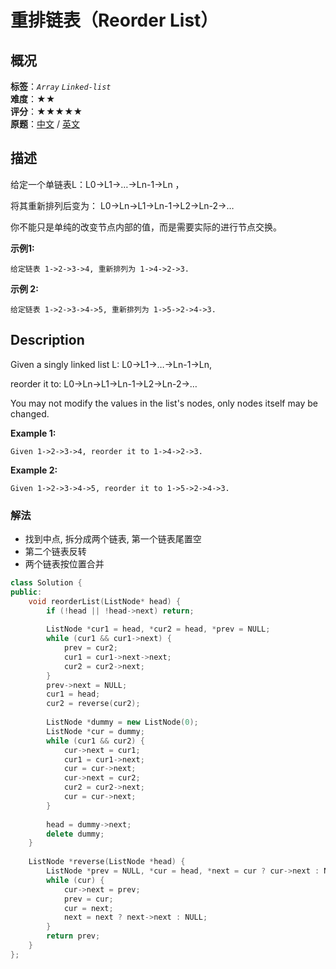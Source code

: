 # 重排链表（Reorder List）
## 概况
**标签**：*`Array`*  *`Linked-list`*<br>
**难度**：★★<br>
**评分**：★★★★★<br>
**原题**：[中文](https://leetcode-cn.com/problems/reorder-list) / [英文](https://leetcode.com/problems/reorder-list)

## 描述
给定一个单链表L：L0&rarr;L1&rarr;&hellip;&rarr;Ln-1&rarr;Ln ，

将其重新排列后变为： L0&rarr;Ln&rarr;L1&rarr;Ln-1&rarr;L2&rarr;Ln-2&rarr;&hellip;

你不能只是单纯的改变节点内部的值，而是需要实际的进行节点交换。

**示例1:**
```
给定链表 1->2->3->4, 重新排列为 1->4->2->3.
```

**示例 2:**
```
给定链表 1->2->3->4->5, 重新排列为 1->5->2->4->3.
```

## Description
Given a singly linked list L: L0&rarr;L1&rarr;&hellip;&rarr;Ln-1&rarr;Ln,

reorder it to: L0&rarr;Ln&rarr;L1&rarr;Ln-1&rarr;L2&rarr;Ln-2&rarr;&hellip;

You may not modify the values in the list&#39;s nodes, only nodes itself may be changed.

**Example 1:**
```
Given 1->2->3->4, reorder it to 1->4->2->3.
```

**Example 2:**
```
Given 1->2->3->4->5, reorder it to 1->5->2->4->3.
```

### 解法
- 找到中点, 拆分成两个链表, 第一个链表尾置空
- 第二个链表反转
- 两个链表按位置合并
```c++
class Solution {
public:
    void reorderList(ListNode* head) {
        if (!head || !head->next) return;
        
        ListNode *cur1 = head, *cur2 = head, *prev = NULL;
        while (cur1 && cur1->next) {
            prev = cur2;
            cur1 = cur1->next->next;
            cur2 = cur2->next;
        }
        prev->next = NULL;
        cur1 = head;
        cur2 = reverse(cur2);
        
        ListNode *dummy = new ListNode(0);
        ListNode *cur = dummy;
        while (cur1 && cur2) {
            cur->next = cur1;
            cur1 = cur1->next;
            cur = cur->next;
            cur->next = cur2;
            cur2 = cur2->next;
            cur = cur->next;
        }
        
        head = dummy->next;
        delete dummy;
    }
    
    ListNode *reverse(ListNode *head) {
        ListNode *prev = NULL, *cur = head, *next = cur ? cur->next : NULL;
        while (cur) {
            cur->next = prev;
            prev = cur;
            cur = next;
            next = next ? next->next : NULL;
        }
        return prev;
    }
};
```